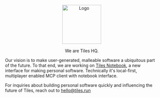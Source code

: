 <p align="center">
  <a href="https://github.com/tileshq/">
    <img src="https://avatars.githubusercontent.com/u/210493283?s=200&v=4" alt="Logo" width="128">
  </a>
</h1>
  <p align="center">
    We are Tiles HQ.
    <br />
  </p>
</p>

<p>Our vision is to make user-generated, malleable software a ubiquitous part of the future. To that end, we are working on <a href="https://tiles.run">Tiles Notebook</a>, a new interface for making personal software. Technically it's local-first, multiplayer enabled MCP client with notebook interface.</p> For inquiries about building personal software quickly and influencing the future of Tiles, reach out to <a href="mailto:hello@tiles.run">hello@tiles.run</a></p>
